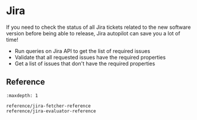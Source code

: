 # Jira

If you need to check the status of all Jira tickets related to the new software version before being able to release,
Jira autopilot can save you a lot of time!

* Run queries on Jira API to get the list of required issues
* Validate that all requested issues have the required properties
* Get a list of issues that don't have the required properties

## Reference

```{toctree}
:maxdepth: 1

reference/jira-fetcher-reference
reference/jira-evaluator-reference
```
